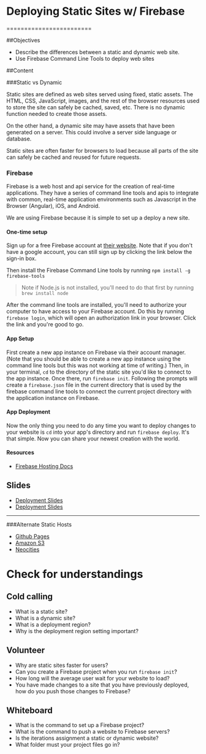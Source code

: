# Deploying Static Sites w/ Firebase
========================

##Objectives
* Describe the differences between a static and dynamic web site.
* Use Firebase Command Line Tools to deploy web sites

##Content

###Static vs Dynamic

Static sites are defined as web sites served using fixed, static assets. The HTML, CSS, JavaScript, images, and the rest of the browser resources used to store the site can safely be cached, saved, etc. There is no dynamic function needed to create those assets.

On the other hand, a dynamic site may have assets that have been generated on a server. This could involve a server side language or database.

Static sites are often faster for browsers to load because all parts of the site can safely be cached and reused for future requests.

### Firebase

Firebase is a web host and api service for the creation of real-time applications. They have a series of command line tools and apis to integrate with common, real-time application environments such as Javascript in the Browser (Angular), iOS, and Android.

We are using Firebase because it is simple to set up a deploy a new site.

#### One-time setup

Sign up for a free Firebase account at [their website](https://www.firebase.com/login/). Note that if you don't have a google account, you can still sign up by clicking the link below the sign-in box.

Then install the Firebase Command Line tools by running `npm install -g firebase-tools`

> Note if Node.js is not installed, you'll need to do that first by running `brew install node`

After the command line tools are installed, you'll need to authorize your computer to have access to your Firebase account. Do this by running `firebase login`, which will open an authorization link in your browser. Click the link and you're good to go.

#### App Setup

First create a new app instance on Firebase via their account manager. (Note that you should be able to create a new app instance using the command line tools but this was not working at time of writing.) Then, in your terminal, `cd` to the directory of the static site you'd like to connect to the app instance. Once there, run `firebase init`. Following the prompts will create a `firebase.json` file in the current directory that is used by the firebase command line tools to connect the current project directory with the application instance on Firebase.

#### App Deployment

Now the only thing you need to do any time you want to deploy changes to your website is `cd` into your app's directory and run `firebase deploy`. It's that simple. Now you can share your newest creation with the world.

#### Resources

- [Firebase Hosting Docs](https://www.firebase.com/docs/hosting/)

## Slides

- [Deployment Slides](https://slides.com/dizehacioglu-1/static-deployment)
- [Deployment Slides](https://docs.google.com/presentation/d/1RSTWGJ0UB9ediyX4x5gPvK_t-7kSxcpQklMpE6AZRXE/edit?usp=sharing)

---

###Alternate Static Hosts
* [Github Pages](https://pages.github.com/)
* [Amazon S3](https://aws.amazon.com/s3/)
* [Neocities](http://neocities.org/)

# Check for understandings

## Cold calling

*   What is a static site?
*   What is a dynamic site?
*   What is a deployment region?
*   Why is the deployment region setting important?

## Volunteer

*   Why are static sites faster for users?
*   Can you create a Firebase project when you run `firebase init`?
*   How long will the average user wait for your website to load?
*   You have made changes to a site that you have previously deployed, how do you push those changes to Firebase?

## Whiteboard

*   What is the command to set up a Firebase project?
*   What is the command to push a website to Firebase servers?
*   Is the iterations assignment a static or dynamic website?
*   What folder must your project files go in?
